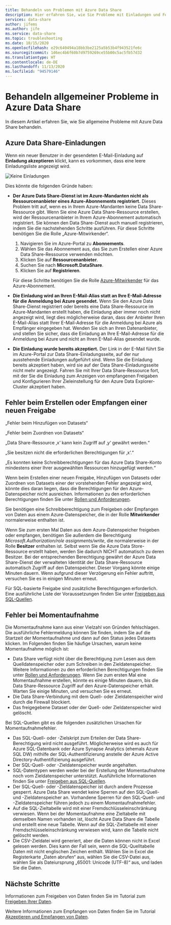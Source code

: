 ```yaml
---
title: Behandeln von Problemen mit Azure Data Share
description: Hier erfahren Sie, wie Sie Probleme mit Einladungen und Fehlern beim Erstellen oder Empfangen von Datenfreigaben mit Azure Data Share behandeln.
services: data-share
author: jifems
ms.author: jife
ms.service: data-share
ms.topic: troubleshooting
ms.date: 10/15/2020
ms.openlocfilehash: e29c640494a18bb3be2125a5b53b4f943521fe6c
ms.sourcegitcommit: 1d6ec4b6f60b7d9759269ce55b00c5ac5fb57d32
ms.translationtype: HT
ms.contentlocale: de-DE
ms.lasthandoff: 11/13/2020
ms.locfileid: "94579146"
---
```

# <a name="troubleshoot-common-issues-in-azure-data-share"></a>Behandeln allgemeiner Probleme in Azure Data Share 

In diesem Artikel erfahren Sie, wie Sie allgemeine Probleme mit Azure Data Share behandeln. 

## <a name="azure-data-share-invitations"></a>Azure Data Share-Einladungen 

Wenn ein neuer Benutzer in der gesendeten E-Mail-Einladung auf **Einladung akzeptieren** klickt, kann es vorkommen, dass eine leere Einladungsliste angezeigt wird. 

![Keine Einladungen](media/no-invites.png)

Dies könnte die folgenden Gründe haben:

* **Der Azure Data Share-Dienst ist im Azure-Mandanten nicht als Ressourcenanbieter eines Azure-Abonnements registriert.** Dieses Problem tritt auf, wenn es in Ihrem Azure-Mandanten keine Data Share-Ressource gibt. Wenn Sie eine Azure Data Share-Ressource erstellen, wird der Ressourcenanbieter in Ihrem Azure-Abonnement automatisch registriert. Sie können den Data Share-Dienst auch manuell registrieren, indem Sie die nachstehenden Schritte ausführen. Für diese Schritte benötigen Sie die Rolle „Azure-Mitwirkender“.

    1. Navigieren Sie im Azure-Portal zu **Abonnements**.
    1. Wählen Sie das Abonnement aus, das Sie zum Erstellen einer Azure Data Share-Ressource verwenden möchten.
    1. Klicken Sie auf **Ressourcenanbieter**.
    1. Suchen Sie nach **Microsoft.DataShare**.
    1. Klicken Sie auf **Registrieren**. 

    Für diese Schritte benötigen Sie die Rolle [Azure-Mitwirkender](../role-based-access-control/built-in-roles.md#contributor) für das Azure-Abonnement. 

* **Die Einladung wird an Ihren E-Mail-Alias statt an Ihre E-Mail-Adresse für die Anmeldung bei Azure gesendet.** Wenn Sie den Azure Data Share-Dienst registriert oder bereits eine Data Share-Ressource im Azure-Mandanten erstellt haben, die Einladung aber immer noch nicht angezeigt wird, liegt dies möglicherweise daran, dass der Anbieter Ihren E-Mail-Alias statt Ihrer E-Mail-Adresse für die Anmeldung bei Azure als Empfänger eingegeben hat. Wenden Sie sich an Ihren Datenanbieter, und stellen Sie sicher, dass die Einladung an Ihre E-Mail-Adresse für die Anmeldung bei Azure und nicht an Ihren E-Mail-Alias gesendet wurde.

* **Die Einladung wurde bereits akzeptiert.** Der Link in der E-Mail führt Sie im Azure-Portal zur Data Share-Einladungsseite, auf der nur ausstehende Einladungen aufgeführt sind. Wenn Sie die Einladung bereits akzeptiert haben, wird sie auf der Data Share-Einladungsseite nicht mehr angezeigt. Fahren Sie mit Ihrer Data Share-Ressource fort, mit der Sie die Einladung zum Anzeigen von empfangenen Freigaben und Konfigurieren Ihrer Zieleinstellung für den Azure Data Explorer-Cluster akzeptiert haben.

## <a name="error-when-creating-or-receiving-a-new-share"></a>Fehler beim Erstellen oder Empfangen einer neuen Freigabe

„Fehler beim Hinzufügen von Datasets“

„Fehler beim Zuordnen von Datasets“

„Data Share-Ressource ‚x‘ kann kein Zugriff auf ‚y‘ gewährt werden.“

„Sie besitzen nicht die erforderlichen Berechtigungen für ‚x‘.“

„Es konnten keine Schreibberechtigungen für das Azure Data Share-Konto mindestens einer Ihrer ausgewählten Ressourcen hinzugefügt werden.“

Wenn beim Erstellen einer neuen Freigabe, Hinzufügen von Datasets oder Zuordnen von Datasets einer der vorstehenden Fehler angezeigt wird, könnte dies daran liegen, dass die Berechtigungen für den Azure-Datenspeicher nicht ausreichen. Informationen zu den erforderlichen Berechtigungen finden Sie unter [Rollen und Anforderungen](concepts-roles-permissions.md). 

Sie benötigen eine Schreibberechtigung zum Freigeben oder Empfangen von Daten aus einem Azure-Datenspeicher, die in der Rolle **Mitwirkender** normalerweise enthalten ist. 

Wenn Sie zum ersten Mal Daten aus dem Azure-Datenspeicher freigeben oder empfangen, benötigen Sie außerdem die Berechtigung *Microsoft.Authorization/role assignments/write*, die normalerweise in der Rolle **Besitzer** enthalten ist. Selbst wenn Sie die Azure Data Store-Ressource erstellt haben, werden Sie dadurch NICHT automatisch zu deren Besitzer. Bei der entsprechenden Berechtigung gewährt der Azure Data Share-Dienst der verwalteten Identität der Data Share-Ressource automatisch Zugriff auf den Datenspeicher. Dieser Vorgang könnte einige Minuten dauern. Wenn aufgrund dieser Verzögerung ein Fehler auftritt, versuchen Sie es in einigen Minuten erneut.

Für SQL-basierte Freigabe sind zusätzliche Berechtigungen erforderlich. Eine ausführliche Liste der Voraussetzungen finden Sie unter [Freigeben aus SQL-Quellen](how-to-share-from-sql.md).

## <a name="snapshot-failed"></a>Fehler bei Momentaufnahme
Die Momentaufnahme kann aus einer Vielzahl von Gründen fehlschlagen. Die ausführliche Fehlermeldung können Sie finden, indem Sie auf die Startzeit der Momentaufnahme und dann auf den Status jedes Datasets klicken. Im Folgenden finden Sie häufige Ursachen, warum keine Momentaufnahme möglich ist:

* Data Share verfügt nicht über die Berechtigung zum Lesen aus dem Quelldatenspeicher oder zum Schreiben in den Zieldatenspeicher. Weitere Informationen zu den erforderlichen Berechtigungen finden Sie unter [Rollen und Anforderungen](concepts-roles-permissions.md). Wenn Sie zum ersten Mal eine Momentaufnahme erstellen, könnte es einige Minuten dauern, bis die Data Share-Ressource Zugriff auf den Azure-Datenspeicher erhält. Warten Sie einige Minuten, und versuchen Sie es erneut.
* Die Data Share-Verbindung mit dem Quell- oder Zieldatenspeicher wird durch die Firewall blockiert.
* Das freigegebene Dataset oder der Quell- oder Zieldatenspeicher wird gelöscht.

Bei SQL-Quellen gibt es die folgenden zusätzlichen Ursachen für Momentaufnahmefehler. 

* Das SQL-Quell- oder -Zielskript zum Erteilen der Data Share-Berechtigung wird nicht ausgeführt. Möglicherweise wird es auch für Azure SQL-Datenbank oder Azure Synapse Analytics (ehemals Azure SQL DW) mithilfe der SQL-Authentifizierung anstelle der Azure Active Directory-Authentifizierung ausgeführt.  
* Der SQL-Quell- oder -Zieldatenspeicher wurde angehalten.
* SQL-Datentypen werden weder bei der Erstellung der Momentaufnahme noch vom Zieldatenspeicher unterstützt. Ausführliche Informationen finden Sie unter [Freigeben aus SQL-Quellen](how-to-share-from-sql.md#supported-data-types).
* Der SQL-Quell- oder -Zieldatenspeicher ist durch andere Prozesse gesperrt. Azure Data Share wendet keine Sperren auf den SQL-Quell- und -Zieldatenspeicher an. Vorhandene Sperren für den SQL-Quell- und -Zieldatenspeicher führen jedoch zu einem Momentaufnahmefehler.
* Auf die SQL-Zieltabelle wird mit einer Fremdschlüsseleinschränkung verwiesen. Wenn bei der Momentaufnahme eine Zieltabelle mit demselben Namen vorhanden ist, löscht Azure Data Share die Tabelle und erstellt eine neue Tabelle. Wenn auf die SQL-Zieltabelle mit einer Fremdschlüsseleinschränkung verwiesen wird, kann die Tabelle nicht gelöscht werden.
* Die CSV-Zieldatei wird generiert, aber die Daten können nicht in Excel gelesen werden. Dies kann der Fall sein, wenn die SQL-Quelltabelle Daten mit nicht englischen Zeichen enthält. Wählen Sie in Excel die Registerkarte „Daten abrufen“ aus, wählen Sie die CSV-Datei aus, wählen Sie als Dateiursprung „65001: Unicode (UTF-8)“ aus, und laden Sie die Daten.

## <a name="next-steps"></a>Nächste Schritte

Informationen zum Freigeben von Daten finden Sie im Tutorial zum [Freigeben Ihrer Daten](share-your-data.md). 

Weitere Informationen zum Empfangen von Daten finden Sie im Tutorial [Akzeptieren und Empfangen von Daten](subscribe-to-data-share.md).